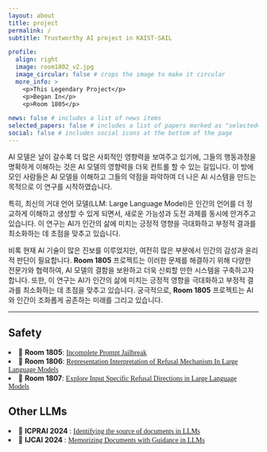 ```yaml
---
layout: about
title: project
permalink: /
subtitle: Trustworthy AI project in KAIST-SAIL

profile:
  align: right
  image: room1802_v2.jpg
  image_circular: false # crops the image to make it circular
  more_info: >
    <p>This Legendary Project</p>
    <p>Began In</p>
    <p>Room 1805</p>

news: false # includes a list of news items
selected_papers: false # includes a list of papers marked as "selected={true}"
social: false # includes social icons at the bottom of the page
---
```

<style>
.text {
  font-family: "Times New Roman";
}
</style>

AI 모델은 날이 갈수록 더 많은 사회적인 영향력을 보여주고 있기에, 그들의 행동과정을 명확하게 이해하는 것은 AI 모델의 영향력을 더욱 컨트롤 할 수 있는 길입니다. 이 방에 모인 사람들은 AI 모델을 이해하고 그들의 약점을 파악하여 더 나은 AI 시스템을 만드는 목적으로 이 연구를 시작하였습니다. 

특히, 최신의 거대 언어 모델(LLM: Large Language Model)은 인간의 언어를 더 정교하게 이해하고 생성할 수 있게 되면서, 새로운 가능성과 도전 과제를 동시에 안겨주고 있습니다. 이 연구는 AI가 인간의 삶에 미치는 긍정적 영향을 극대화하고 부정적 결과를 최소화하는 데 초점을 맞추고 있습니다. 

비록 현재 AI 기술이 많은 진보를 이루었지만, 여전히 많은 부분에서 인간의 감성과 윤리적 판단이 필요합니다. <strong>Room 1805</strong> 프로젝트는 이러한 문제를 해결하기 위해 다양한 전문가와 협력하여, AI 모델의 결함을 보완하고 더욱 신뢰할 만한 시스템을 구축하고자 합니다. 또한, 이 연구는 AI가 인간의 삶에 미치는 긍정적 영향을 극대화하고 부정적 결과를 최소화하는 데 초점을 맞추고 있습니다. 궁극적으로, <strong>Room 1805</strong> 프로젝트는 AI와 인간이 조화롭게 공존하는 미래를 그리고 있습니다.
<hr>


## Safety 

<li> 📜 <strong>Room 1805</strong>: <text class="text"> <a href="/room1805"> Incomplete Prompt Jailbreak </a> </text> </li>
<li> 📜 <strong>Room 1806</strong>: <text class="text"> <a href="/room1806"> Representation Interpretation of Refusal Mechanism In Large Language Models </a>  </text>  </li>
<li> 📜 <strong>Room 1807</strong>: <text class="text"> <a href="/room1807"> Explore Input Specific Refusal Directions in Large Language Models </a>  </text>  </li>
  


## Other LLMs

<li> 📜 <strong>ICPRAI 2024 </strong>: <text class="text"> <a href="https://fxnnxc.github.io/main_papers/2024_icprai_source_identification/"> Identifying the source of documents in LLMs  </a>  </text>  </li>
<li> 📜 <strong>IJCAI 2024 </strong>: <text class="text"> <a href="https://fxnnxc.github.io/main_papers/2024_guidace_loss_for_documents/"> Memorizing Documents with Guidance in LLMs  </a>  </text>  </li>
    


